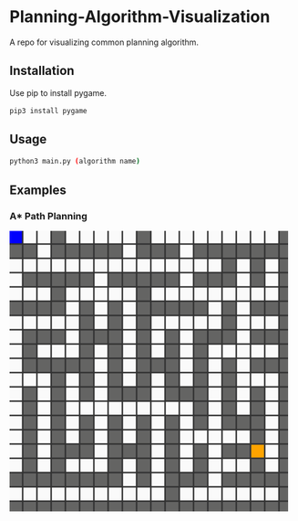 # Planning-Algorithm-Visualization

A repo for visualizing common planning algorithm.
 
## Installation
Use pip to install pygame.
```bash
pip3 install pygame
```

## Usage
```bash
python3 main.py (algorithm name)
```

## Examples
 
 
### A* Path Planning
![](a_star_gif_2.gif)
